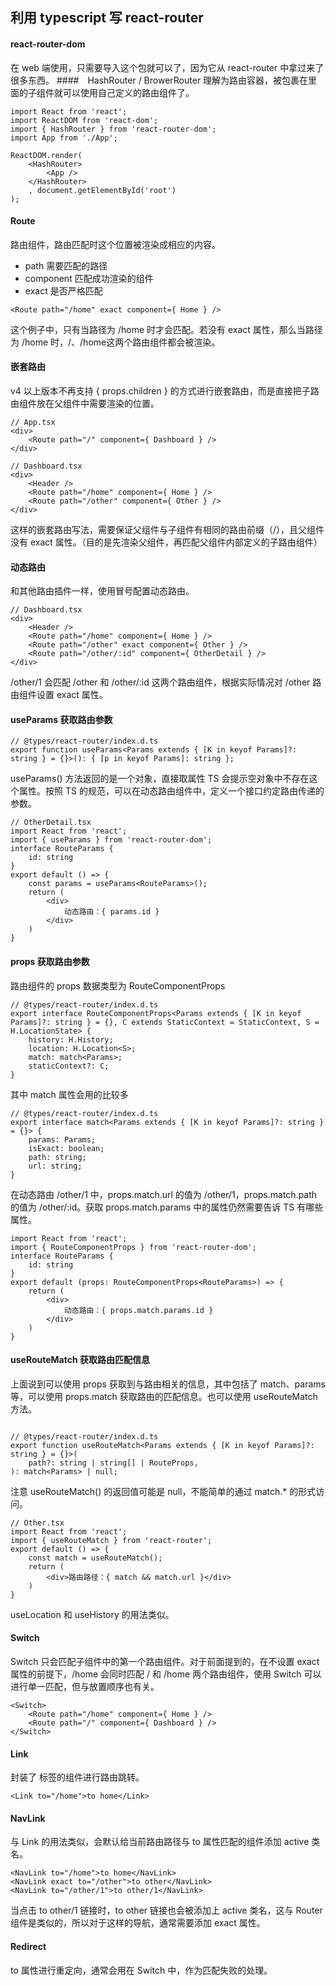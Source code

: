 ## 利用 typescript 写 react-router 
#### react-router-dom
在 web 端使用，只需要导入这个包就可以了，因为它从 react-router 中拿过来了很多东西。
####　HashRouter / BrowerRouter
理解为路由容器，被包裹在里面的子组件就可以使用自己定义的路由组件了。
```
import React from 'react';
import ReactDOM from 'react-dom';
import { HashRouter } from 'react-router-dom';
import App from './App';

ReactDOM.render(
    <HashRouter>
        <App />
    </HashRouter>
    , document.getElementById('root')
);
```
#### Route
路由组件，路由匹配时这个位置被渲染成相应的内容。

- path 需要匹配的路径
- component 匹配成功渲染的组件
- exact 是否严格匹配
```
<Route path="/home" exact component={ Home } />
```
这个例子中，只有当路径为 /home 时才会匹配。若没有 exact 属性，那么当路径为 /home 时，/、/home这两个路由组件都会被渲染。

#### 嵌套路由
v4 以上版本不再支持 { props.children } 的方式进行嵌套路由，而是直接把子路由组件放在父组件中需要渲染的位置。
```
// App.tsx
<div>
    <Route path="/" component={ Dashboard } />
</div>

// Dashboard.tsx
<div>
    <Header />
    <Route path="/home" component={ Home } />
    <Route path="/other" component={ Other } />
</div>
```
这样的嵌套路由写法，需要保证父组件与子组件有相同的路由前缀（/），且父组件没有 exact 属性。（目的是先渲染父组件，再匹配父组件内部定义的子路由组件）
#### 动态路由
和其他路由插件一样，使用冒号配置动态路由。
```
// Dashboard.tsx
<div>
    <Header />
    <Route path="/home" component={ Home } />
    <Route path="/other" exact component={ Other } />
    <Route path="/other/:id" component={ OtherDetail } />
</div>
```
/other/1 会匹配 /other 和 /other/:id 这两个路由组件，根据实际情况对 /other 路由组件设置 exact 属性。
#### useParams 获取路由参数
```
// @types/react-router/index.d.ts
export function useParams<Params extends { [K in keyof Params]?: string } = {}>(): { [p in keyof Params]: string };
```

useParams() 方法返回的是一个对象，直接取属性 TS 会提示空对象中不存在这个属性。按照 TS 的规范，可以在动态路由组件中，定义一个接口约定路由传递的参数。
```
// OtherDetail.tsx
import React from 'react';
import { useParams } from 'react-router-dom';
interface RouteParams {
    id: string
}
export default () => {
    const params = useParams<RouteParams>();
    return (
        <div>
            动态路由：{ params.id }
        </div>
    )
}
```
#### props 获取路由参数
路由组件的 props 数据类型为 RouteComponentProps
```
// @types/react-router/index.d.ts
export interface RouteComponentProps<Params extends { [K in keyof Params]?: string } = {}, C extends StaticContext = StaticContext, S = H.LocationState> {
    history: H.History;
    location: H.Location<S>;
    match: match<Params>;
    staticContext?: C;
}
```
其中 match 属性会用的比较多
```
// @types/react-router/index.d.ts
export interface match<Params extends { [K in keyof Params]?: string } = {}> {
    params: Params;
    isExact: boolean;
    path: string;
    url: string;
}
```
在动态路由 /other/1 中，props.match.url 的值为 /other/1，props.match.path 的值为 /other/:id。获取 props.match.params 中的属性仍然需要告诉 TS 有哪些属性。
~~~
import React from 'react';
import { RouteComponentProps } from 'react-router-dom';
interface RouteParams {
    id: string
}
export default (props: RouteComponentProps<RouteParams>) => {
    return (
        <div>
            动态路由：{ props.match.params.id }
        </div>
    )
}
~~~
#### useRouteMatch 获取路由匹配信息
上面说到可以使用 props 获取到与路由相关的信息，其中包括了 match、params 等，可以使用 props.match 获取路由的匹配信息。也可以使用 useRouteMatch 方法。
~~~

// @types/react-router/index.d.ts
export function useRouteMatch<Params extends { [K in keyof Params]?: string } = {}>(
    path?: string | string[] | RouteProps,
): match<Params> | null;
~~~
注意 useRouteMatch() 的返回值可能是 null，不能简单的通过 match.* 的形式访问。
```
// Other.tsx
import React from 'react';
import { useRouteMatch } from 'react-router';
export default () => {
    const match = useRouteMatch();
    return (
        <div>路由路径：{ match && match.url }</div>
    )
}
```
useLocation 和 useHistory 的用法类似。

#### Switch
Switch 只会匹配子组件中的第一个路由组件。对于前面提到的，在不设置 exact 属性的前提下，/home 会同时匹配 / 和 /home 两个路由组件，使用 Switch 可以进行单一匹配，但与放置顺序也有关。
```
<Switch>
    <Route path="/home" component={ Home } />
    <Route path="/" component={ Dashboard } />
</Switch>
```
#### Link
封装了 <a> 标签的组件进行路由跳转。
```
<Link to="/home">to home</Link>
```

#### NavLink
与 Link 的用法类似，会默认给当前路由路径与 to 属性匹配的组件添加 active 类名。
~~~
<NavLink to="/home">to home</NavLink>
<NavLink exact to="/other">to other</NavLink>
<NavLink to="/other/1">to other/1</NavLink>
~~~
当点击 to other/1 链接时，to other 链接也会被添加上 active 类名，这与 Router 组件是类似的，所以对于这样的导航，通常需要添加 exact 属性。

#### Redirect
to 属性进行重定向，通常会用在 Switch 中，作为匹配失败的处理。

